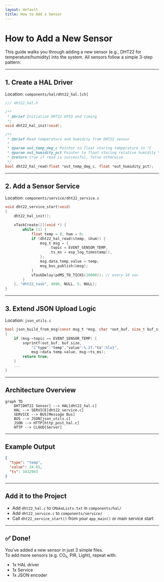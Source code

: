 ```yaml
---
layout: default
title: How to Add a Sensor
---
```


<script src="https://cdn.jsdelivr.net/npm/mermaid/dist/mermaid.min.js"></script>
<script>
  mermaid.initialize({ startOnLoad: true });
</script>

# How to Add a New Sensor

This guide walks you through adding a new sensor (e.g., DHT22 for temperature/humidity) into the system. All sensors follow a simple 3-step pattern:

---

## 1. Create a HAL Driver

Location: `components/hal/dht22_hal.[ch]`

```c
/// dht22_hal.h

/**
 * @brief Initialize DHT22 GPIO and timing
 */
void dht22_hal_init(void);

/**
 * @brief Read temperature and humidity from DHT22 sensor
 * 
 * @param out_temp_deg_c Pointer to float storing temperature in °C
 * @param out_humidity_pct Pointer to float storing relative humidity %
 * @return true if read is successful, false otherwise
 */
bool dht22_hal_read(float *out_temp_deg_c, float *out_humidity_pct);
```

---

## 2. Add a Sensor Service

Location: `components/service/dht22_service.c`

```c
void dht22_service_start(void)
{
    dht22_hal_init();

    xTaskCreate([](void *) {
        while (1) {
            float temp = 0, hum = 0;
            if (dht22_hal_read(&temp, &hum)) {
                msg_t msg = {
                    .topic = EVENT_SENSOR_TEMP,
                    .ts_ms = esp_log_timestamp(),
                };
                msg.data.temp.value = temp;
                msg_bus_publish(&msg);
            }
            vTaskDelay(pdMS_TO_TICKS(10000)); // every 10 sec
        }
    }, "dht22_task", 4096, NULL, 5, NULL);
}
```

---

## 3. Extend JSON Upload Logic

Location: `json_utils.c`

```c
bool json_build_from_msg(const msg_t *msg, char *out_buf, size_t buf_size)
{
    if (msg->topic == EVENT_SENSOR_TEMP) {
        snprintf(out_buf, buf_size,
            "{"type":"temp","value":%.2f,"ts":%lu}",
            msg->data.temp.value, msg->ts_ms);
        return true;
    }
    ...
}
```

---

## Architecture Overview

```mermaid
graph TD
    DHT[DHT22 Sensor] --> HAL[dht22_hal.c]
    HAL --> SERVICE[dht22_service.c]
    SERVICE --> BUS[Message Bus]
    BUS --> JSON[json_utils.c]
    JSON --> HTTP[http_post_hal.c]
    HTTP --> CLOUD[Server]
```

---

## Example Output

```json
{
  "type": "temp",
  "value": 24.65,
  "ts": 3432943
}
```

---

## Add it to the Project

- Add `dht22_hal.c` to `CMakeLists.txt` in `components/hal/`
- Add `dht22_service.c` to `components/service/`
- Call `dht22_service_start()` from your `app_main()` or main service start

---

## ✅ Done!

You’ve added a new sensor in just 3 simple files.  
To add more sensors (e.g. CO₂, PIR, Light), repeat with:

- 1x HAL driver
- 1x Service
- 1x JSON encoder